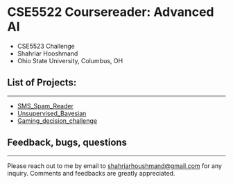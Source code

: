 # CSE5522 Coursereader: Advanced AI

- CSE5523 Challenge
- Shahriar Hooshmand
- Ohio State University, Columbus, OH

## List of Projects: 
------------------------------------
- [SMS_Spam_Reader](SMS_Spam_Reader)
- [Unsupervised_Bayesian](Unsupervised_Bayesian)
- [Gaming_decision_challenge](Unsupervised_Bayesian)


## Feedback, bugs, questions 
-------------------------------
Please reach out to me by email to shahriarhoushmand@gmail.com for any inquiry. Comments and feedbacks are greatly appreciated. 
